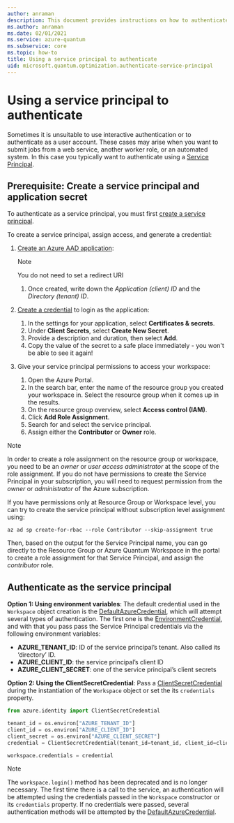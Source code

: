 ```yaml
---
author: anraman
description: This document provides instructions on how to authenticate using a service principal.
ms.author: anraman
ms.date: 02/01/2021
ms.service: azure-quantum
ms.subservice: core
ms.topic: how-to
title: Using a service principal to authenticate
uid: microsoft.quantum.optimization.authenticate-service-principal
---
```


# Using a service principal to authenticate

Sometimes it is unsuitable to use interactive authentication or to authenticate
as a user account. These cases may arise when you want to submit jobs from a
web service, another worker role, or an automated system. In this case you
typically want to authenticate using a [Service
Principal](/azure/active-directory/develop/app-objects-and-service-principals).

## Prerequisite: Create a service principal and application secret

To authenticate as a service principal, you must first [create a service
principal](/azure/active-directory/develop/howto-create-service-principal-portal).

To create a service principal, assign access, and generate a credential:

1. [Create an Azure AAD application](/azure/active-directory/develop/howto-create-service-principal-portal):
    >[!NOTE]
    > You do not need to set a redirect URI

    1. Once created, write down the *Application (client) ID* and the *Directory (tenant) ID*.

1. [Create a
   credential](/azure/active-directory/develop/howto-create-service-principal-portal#create-a-new-application-secret)
   to login as the application:
    1. In the settings for your application, select **Certificates & secrets**.
    1. Under **Client Secrets**, select **Create New Secret**.
    1. Provide a description and duration, then select **Add**.
    1. Copy the value of the secret to a safe place immediately - you won't be
       able to see it again!

1. Give your service principal permissions to access your workspace:
    1. Open the Azure Portal.
    1. In the search bar, enter the name of the resource group you created your
       workspace in. Select the resource group when it comes up in the results.
    1. On the resource group overview, select **Access control (IAM)**.
    1. Click **Add Role Assignment**.
    1. Search for and select the service principal.
    1. Assign either the **Contributor** or **Owner** role.

> [!NOTE]
> In order to create a role assignment on the resource group or workspace, you need to be an _owner_ or _user access administrator_ at the scope of the role assignment. If you do not have permissions to create the Service Principal in your subscription, you will need to request permission from the _owner_ or _administrator_ of the Azure subscription.
>
> If you have permissions only at Resource Group or Workspace level, you can try to create the service principal without subscription level assignment using:
>
> `az ad sp create-for-rbac --role Contributor --skip-assignment true`
>
> Then, based on the output for the Service Principal name, you can go directly to the Resource Group or Azure Quantum Workspace in the portal to create a role assignment for that Service Principal, and assign the _contributor_ role. 

## Authenticate as the service principal

**Option 1: Using environment variables**:
The default credential used in the `Workspace` object creation is the [DefaultAzureCredential](https://azuresdkdocs.blob.core.windows.net/$web/python/azure-identity/1.6.0/azure.identity.html#azure.identity.DefaultAzureCredential), which will attempt several types of authentication.
The first one is the [EnvironmentCredential](https://azuresdkdocs.blob.core.windows.net/$web/python/azure-identity/1.6.0/azure.identity.html#azure.identity.EnvironmentCredential), and with that you pass pass the Service Principal credentials via the following environment variables:
- **AZURE_TENANT_ID**: ID of the service principal’s tenant. Also called its ‘directory’ ID.
- **AZURE_CLIENT_ID**: the service principal’s client ID
- **AZURE_CLIENT_SECRET**: one of the service principal’s client secrets

**Option 2: Using the ClientSecretCredential**: Pass a [ClientSecretCredential](/python/api/azure-identity/azure.identity.clientsecretcredential) during the instantiation of the `Workspace` object or set the its `credentials` property.

```python
from azure.identity import ClientSecretCredential

tenant_id = os.environ["AZURE_TENANT_ID"]
client_id = os.environ["AZURE_CLIENT_ID"]
client_secret = os.environ["AZURE_CLIENT_SECRET"]
credential = ClientSecretCredential(tenant_id=tenant_id, client_id=client_id, client_secret=client_secret)

workspace.credentials = credential
```

> [!NOTE]
> The `workspace.login()` method has been deprecated and is no longer necessary. The first time there is a call to the service, an authentication will be attempted using the credentials passed in the `Workspace` constructor or its `credentials` property. If no credentials were passed, several authentication methods will be attempted by the [DefaultAzureCredential](https://azuresdkdocs.blob.core.windows.net/$web/python/azure-identity/1.6.0/azure.identity.html#azure.identity.DefaultAzureCredential).


